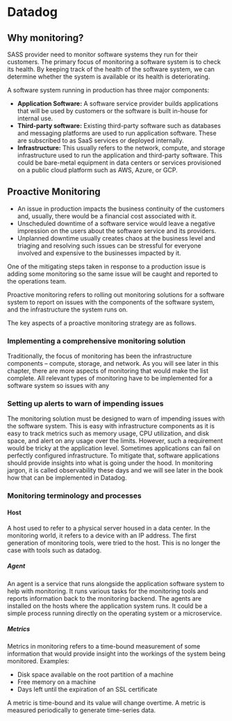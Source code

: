 # Datadog

## **Why monitoring?**

SASS provider need to monitor software systems they run for their customers.
The primary focus of monitoring a software system is to check its health. By keeping track of the health of the software system, we can determine whether the system is available or its health is deteriorating.

A software system running in production has three major components:

- **Application Software:** A software service provider builds applications that will be used by customers or the software is built in-house for internal use.
- **Third-party software:** Existing third-party software such as databases and messaging platforms are used to run application software. These are subscribed to as SaaS services or deployed internally.
- **Infrastructure:** This usually refers to the network, compute, and storage infrastructure used to run the application and third-party software. This could be bare-metal equipment in data centers or services provisioned on a public cloud platform such as AWS, Azure, or GCP.

## **Proactive Monitoring**

- An issue in production impacts the business continuity of the customers and, usually, there would be a financial cost associated with it.
- Unscheduled downtime of a software service would leave a negative impression on the users about the software service and its providers.
- Unplanned downtime usually creates chaos at the business level and triaging and resolving such issues can be stressful for everyone involved and expensive to the businesses impacted by it.
  
One of the mitigating steps taken in response to a production issue is adding some monitoring so the same issue will be caught and reported to the operations team.

Proactive monitoring refers to rolling out monitoring solutions for a software system to report on issues with the components of the software system, and the infrastructure the system runs on.

The key aspects of a proactive monitoring strategy are as follows.

### **Implementing a comprehensive monitoring solution**

Traditionally, the focus of monitoring has been the infrastructure components – compute, storage, and network. As you will see later in this chapter, there are more aspects of monitoring that would make the list complete. All relevant types of monitoring have to be implemented for a software system so issues with any

### **Setting up alerts to warn of impending issues**

The monitoring solution must be designed to warn of impending issues with the software system. This is easy with infrastructure components as it is easy to track metrics such as memory usage, CPU utilization, and disk space, and alert on any usage over the limits. However, such a requirement would be tricky at the application level. Sometimes applications can fail on perfectly configured infrastructure. To mitigate that, software applications should provide insights into what is going under the hood. In monitoring jargon, it is called observability these days and we will see later in the book how that can be implemented in Datadog.

### **Monitoring terminology and processes**

#### **Host**

A host used to refer to a physical server housed in a data center. In the monitoring world, it refers to a device with an IP address. The first generation of monitoring tools, were tried to the host. This is no longer the case with tools such as datadog.

##### **Agent**

An agent is a service that runs alongside the application software system to help with monitoring. It runs various tasks for the monitoring tools and reports information back to the monitoring backend. The agents are installed on the hosts where the application system runs. It could be a simple process running directly on the operating system or a microservice.

##### **Metrics**

Metrics in monitoring refers to a time-bound measurement of some information that would provide insight into the workings of the system being monitored. Examples:

- Disk space available on the root partition of a machine
- Free memory on a machine
- Days left until the expiration of an SSL certificate

A metric is time-bound and its value will change overtime. A metric is measured periodically to generate time-series data. 
